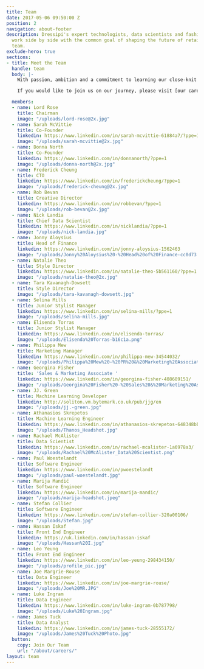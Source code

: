 ```yaml
---
title: Team
date: 2017-05-06 09:50:00 Z
position: 2
navigation: about-footer
description: Dressipi's expert technologists, data scientists and fashion stylists
  work side by side with the common goal of shaping the future of retail. Meet the
  team.
exclude-hero: true
sections:
- title: Meet the Team
  handle: team
  body: |-
    With passion, ambition and a commitment to learning our close-knit team support, challenge and inspire each other every day. Our expert technologists, data scientists and fashion stylists work side by side with the common goal of helping the fashion industry change.

    If you would like to join us on our journey, please visit [our careers page](/about/careers/) to see what roles we are hiring for.

  members:
  - name: Lord Rose
    title: Chairman
    image: "/uploads/lord-rose@2x.jpg"
  - name: Sarah McVittie
    title: Co-Founder
    linkedin: https://www.linkedin.com/in/sarah-mcvittie-61884a7/?ppe=1
    image: "/uploads/sarah-mcvittie@2x.jpg"
  - name: Donna North
    title: Co-Founder
    linkedin: https://www.linkedin.com/in/donnanorth/?ppe=1
    image: "/uploads/donna-north@2x.jpg"
  - name: Frederick Cheung
    title: CTO
    linkedin: https://www.linkedin.com/in/frederickcheung/?ppe=1
    image: "/uploads/frederick-cheung@2x.jpg"
  - name: Rob Bevan
    title: Creative Director
    linkedin: https://www.linkedin.com/in/robbevan/?ppe=1
    image: "/uploads/rob-bevan@2x.jpg"
  - name: Nick Landia
    title: Chief Data Scientist
    linkedin: https://www.linkedin.com/in/nicklandia/?ppe=1
    image: "/uploads/nick-landia.jpg"
  - name: Jonny Aloysius
    title: Head of Finance
    linkedin: https://www.linkedin.com/in/jonny-aloysius-1562463
    image: "/uploads/Jonny%20Aloysius%20-%20Head%20of%20Finance-cc0d73.jpg"
  - name: Natalie Theo
    title: Style Director
    linkedin: https://www.linkedin.com/in/natalie-theo-5b561160/?ppe=1
    image: "/uploads/natalie-theo@2x.jpg"
  - name: Tara Kavanagh-Dowsett
    title: Style Director
    image: "/uploads/tara-kavanagh-dowsett.jpg"
  - name: Selina Mills
    title: Junior Stylist Manager
    linkedin: https://www.linkedin.com/in/selina-mills/?ppe=1
    image: "/uploads/selina-mills.jpg"
  - name: Elisenda Torras
    title: Junior Stylist Manager
    linkedin: https://www.linkedin.com/in/elisenda-torras/
    image: "/uploads/Elisenda%20Torras-b16c1a.png"
  - name: Philippa Mew
    title: Marketing Manager
    linkedin: https://www.linkedin.com/in/philippa-mew-34544032/
    image: "/uploads/Philippa%20Mew%20-%20PR%20&%20Marketing%20Associate.jpg"
  - name: Georgina Fisher
    title: 'Sales & Marketing Associate '
    linkedin: https://www.linkedin.com/in/georgina-fisher-408689151/
    image: "/uploads/Georgina%20Fisher%20-%20Sales%20&%20Marketing%20Associate.jpg"
  - name: JJ. Green
    title: Machine Learning Developer
    linkedin: http://soliton.vm.bytemark.co.uk/pub/jjg/en
    image: "/uploads/jj.-green.jpg"
  - name: Athanasios Skrepetos
    title: Machine Learning Engineer
    linkedin: https://www.linkedin.com/in/athanasios-skrepetos-648348bb/
    image: "/uploads/Thanos_Headshot.jpg"
  - name: Rachael McAlister
    title: Data Scientist
    linkedin: https://www.linkedin.com/in/rachael-mcalister-1a6978a3/
    image: "/uploads/Rachael%20McAlister_Data%20Scientist.png"
  - name: Paul Woestelandt
    title: Software Engineer
    linkedin: https://www.linkedin.com/in/pwoestelandt
    image: "/uploads/paul-woestelandt.jpg"
  - name: Marija Mandić
    title: Software Engineer
    linkedin: https://www.linkedin.com/in/marija-mandic/
    image: "/uploads/marija-headshot.jpeg"
  - name: Stefan Collier
    title: Software Engineer
    linkedin: https://www.linkedin.com/in/stefan-collier-320a00106/
    image: "/uploads/Stefan.jpg"
  - name: Hassan Iskaf
    title: Front End Engineer
    linkedin: https://uk.linkedin.com/in/hassan-iskaf
    image: "/uploads/Hassan%20I.jpg"
  - name: Leo Yeung
    title: Front End Engineer
    linkedin: https://www.linkedin.com/in/leo-yeung-298434150/
    image: "/uploads/profile_pic.jpg"
  - name: Joe Margrie-Rouse
    title: Data Engineer
    linkedin: https://www.linkedin.com/in/joe-margrie-rouse/
    image: "/uploads/Joe%20MR.JPG"
  - name: Luke Ingram
    title: Data Engineer
    linkedin: https://www.linkedin.com/in/luke-ingram-0b787798/
    image: "/uploads/Luke%20Ingram.jpg"
  - name: James Tuck
    title: Data Analyst
    linkedin: https://www.linkedin.com/in/james-tuck-28555172/
    image: "/uploads/James%20Tuck%20Photo.jpg"
  button:
    copy: Join Our Team
    url: "/about/careers/"
layout: team
---
```


